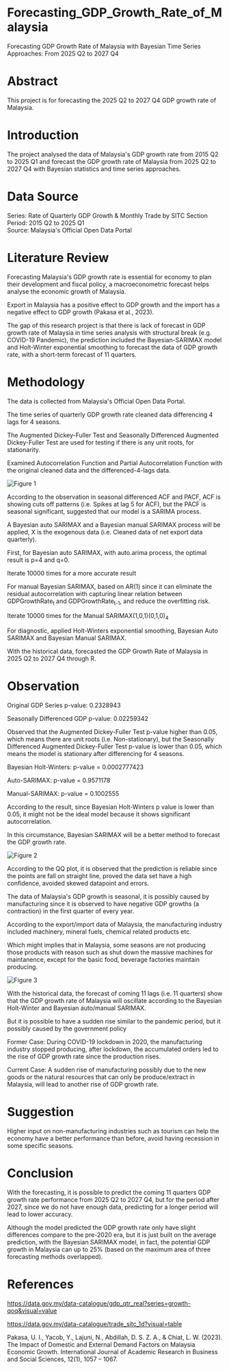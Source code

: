 # Forecasting_GDP_Growth_Rate_of_Malaysia
Forecasting GDP Growth Rate of Malaysia with Bayesian Time Series Approaches: From 2025 Q2 to 2027 Q4

# Abstract
This project is for forecasting the 2025 Q2 to 2027 Q4 GDP growth rate of Malaysia.

# Introduction
The project analysed the data of Malaysia's GDP growth rate from 2015 Q2 to 2025 Q1 and forecast the GDP growth rate of Malaysia from 2025 Q2 to 2027 Q4 with Bayesian statistics and time series approaches.

# Data Source
Series: Rate of Quarterly GDP Growth & Monthly Trade by SITC Section <br/>
Period: 2015 Q2 to 2025 Q1 <br/>
Source: Malaysia's Official Open Data Portal

# Literature Review 

Forecasting Malaysia's GDP growth rate is essential for economy to plan their development and fiscal policy, a macroeconometric forecast helps analyse the economic growth of Malaysia. <br/>

Export in Malaysia has a positive effect to GDP growth and the import has a negative effect to GDP growth (Pakasa et al., 2023).<br/>

The gap of this research project is that there is lack of forecast in GDP growth rate of Malaysia in time series analysis with structural break (e.g. COVID-19 Pandemic), the prediction included the Bayesian-SARIMAX model and Holt-Winter exponential smoothing to forecast the data of GDP growth rate, with a short-term forecast of 11 quarters.

# Methodology

The data is collected from Malaysia's Official Open Data Portal. <br/>

The time series of quarterly GDP growth rate cleaned data differencing 4 lags for 4 seasons. <br/>

The Augmented Dickey-Fuller Test and Seasonally Differenced Augmented Dickey-Fuller Test are used for testing if there is any unit roots, for stationarity. <br/>

Examined Autocorrelation Function and Partial Autocorrelation Function with the original cleaned data and the differenced-4-lags data. <br/>

![Figure 1](https://github.com/phlam-econometrics/Forecasting_GDP_Growth_Rate_of_Malaysia/blob/main/Malaysia%20GDP%20Forecast/output/figures/ACF_PACF_Plots.png)<br/>

According to the observation in seasonal differenced ACF and PACF, ACF is showing cuts off patterns (i.e. Spikes at lag 5 for ACF), but the PACF is seasonal significant, suggested that our model is a SARIMA process.<br/>

A Bayesian auto SARIMAX and a Bayesian manual SARIMAX process will be applied, X is the exogenous data (i.e. Cleaned data of net export data quarterly).<br/>

First, for Bayesian auto SARIMAX, with auto.arima process, the optimal result is p=4 and q=0.<br/>

Iterate 10000 times for a more accurate result<br/>

For manual Bayesian SARIMAX, based on AR(1) since it can eliminate the residual autocorrelation with capturing linear relation between GDPGrowthRate<sub>t</sub> and GDPGrowthRate<sub>t-1</sub>, and reduce the overfitting risk. <br/>

Iterate 10000 times for the Manual SARIMAX(1,0,1)(0,1,0)<sub>4</sub> <br/>

For diagnostic, applied Holt-Winters exponential smoothing, Bayesian Auto SARIMAX and Bayesian Manual SARIMAX. <br/>

With the historical data, forecasted the GDP Growth Rate of Malaysia in 2025 Q2 to 2027 Q4 through R.

# Observation

Original GDP Series p-value: 0.2328943<br/>

Seasonally Differenced GDP p-value: 0.02259342<br/>

Observed that the Augmented Dickey-Fuller Test p-value higher than 0.05, which means there are unit roots (i.e. Non-stationary), but the Seasonally Differenced Augmented Dickey-Fuller Test p-value is lower than 0.05, which means the model is stationary after differencing for 4 seasons.<br/>

Bayesian Holt-Winters: p-value = 0.0002777423<br/>

Auto-SARIMAX: p-value = 0.9571178<br/>

Manual-SARIMAX: p-value = 0.1002555<br/>

According to the result, since Bayesian Holt-Winters p value is lower than 0.05, it might not be the ideal model because it shows significant autocorrelation.<br/>

In this circumstance, Bayesian SARIMAX will be a better method to forecast the GDP growth rate.<br/>

![Figure 2](https://github.com/phlam-econometrics/Forecasting_GDP_Growth_Rate_of_Malaysia/blob/main/Malaysia%20GDP%20Forecast/output/figures/Model_Diagnostics.png)<br/>

According to the QQ plot, it is observed that the prediction is reliable since the points are fall on straight line, proved the data set have a high confidence, avoided skewed datapoint and errors.

The data of Malaysia's GDP growth is seasonal, it is possibly caused by manufacturing since it is observed to have negative GDP growths (a contraction) in the first quarter of every year.<br/>

According to the export/import data of Malaysia, the manufacturing industry included machinery, mineral fuels, chemical related products etc.<br/>

Which might implies that in Malaysia, some seasons are not producing those products with reason such as shut down the massive machines for maintanence, except for the basic food, beverage factories maintain producing.<br/>

![Figure 3](https://github.com/phlam-econometrics/Forecasting_GDP_Growth_Rate_of_Malaysia/blob/main/Malaysia%20GDP%20Forecast/output/figures/GDP_Forecast_Comparison.png)<br/>

With the historical data, the forecast of coming 11 lags (i.e. 11 quarters) show that the GDP growth rate of Malaysia will oscillate according to the Bayesian Holt-Winter and Bayesian auto/manual SARIMAX.<br/>

But it is possible to have a sudden rise similar to the pandemic period, but it possibly caused by the government policy<br/>

Former Case: During COVID-19 lockdown in 2020, the manufacturing industry stopped producing, after lockdown, the accumulated orders led to the rise of GDP growth rate since the production rises.<br/>

Current Case: A sudden rise of manufacturing possibly due to the new goods or the natural resources that can only be produce/extract in Malaysia, will lead to another rise of GDP growth rate.<br/>

# Suggestion

Higher input on non-manufacturing industries such as tourism can help the economy have a better performance than before, avoid having recession in some specific seasons.

# Conclusion

With the forecasting, it is possible to predict the coming 11 quarters GDP growth rate performance from 2025 Q2 to 2027 Q4, but for the period after 2027, since we do not have enough data, predicting for a longer period will lead to lower accuracy. <br/>

Although the model predicted the GDP growth rate only have slight differences compare to the pre-2020 era, but it is just built on the average prediction, with the Bayesian SARIMAX model, in fact, the potential GDP growth in Malaysia can up to 25% (based on the maximum area of three forecasting methods overlapped).

# References

https://data.gov.my/data-catalogue/gdp_qtr_real?series=growth-qoq&visual=value <br/>

https://data.gov.my/data-catalogue/trade_sitc_1d?visual=table <br/>

Pakasa, U. I., Yacob, Y., Lajuni, N., Abdillah, D. S. Z. A., & Chiat, L. W. (2023). The Impact of Domestic and External Demand Factors on Malaysia Economic Growth. International Journal of Academic Research in Business and Social Sciences, 12(1), 1057 – 1067.
